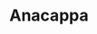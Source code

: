---
title: Anacappa
lat: 34.014956
lon: -119.395854
price: 1200
desc: Excellent rock fishing, halibut, yellowtail, and white seabass in spring. 1-3 hour ride for up to 6 passengers.
---
